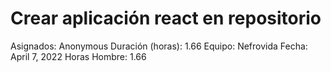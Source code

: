 # Crear aplicación react en repositorio

Asignados: Anonymous
Duración (horas): 1.66
Equipo: Nefrovida
Fecha: April 7, 2022
Horas Hombre: 1.66